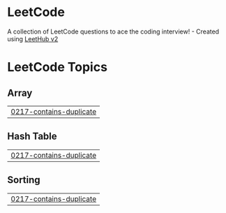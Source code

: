 # LeetCode
A collection of LeetCode questions to ace the coding interview! - Created using [LeetHub v2](https://github.com/arunbhardwaj/LeetHub-2.0)

<!---LeetCode Topics Start-->
# LeetCode Topics
## Array
|  |
| ------- |
| [0217-contains-duplicate](https://github.com/ArturHeBraga/LeetCode/tree/master/0217-contains-duplicate) |
## Hash Table
|  |
| ------- |
| [0217-contains-duplicate](https://github.com/ArturHeBraga/LeetCode/tree/master/0217-contains-duplicate) |
## Sorting
|  |
| ------- |
| [0217-contains-duplicate](https://github.com/ArturHeBraga/LeetCode/tree/master/0217-contains-duplicate) |
<!---LeetCode Topics End-->